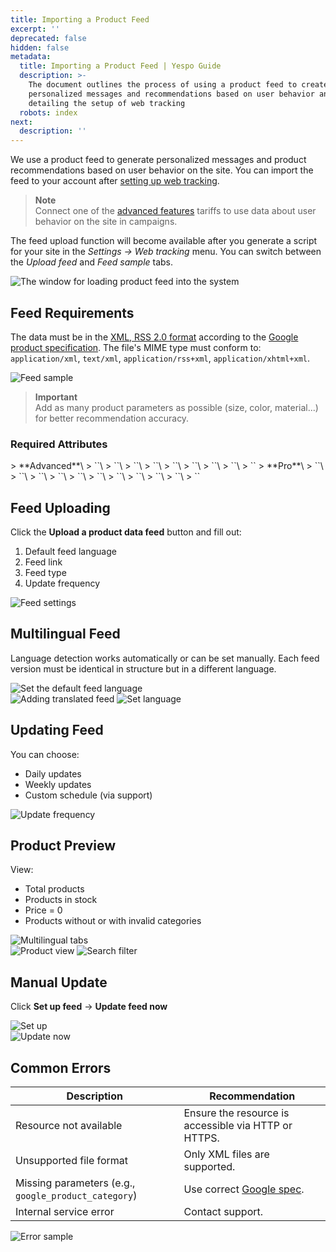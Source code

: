 ```yaml
---
title: Importing a Product Feed
excerpt: ''
deprecated: false
hidden: false
metadata:
  title: Importing a Product Feed | Yespo Guide
  description: >-
    The document outlines the process of using a product feed to create
    personalized messages and recommendations based on user behavior and
    detailing the setup of web tracking
  robots: index
next:
  description: ''
---
```

We use a product feed to generate personalized messages and product recommendations based on user behavior on the site. You can import the feed to your account after [setting up web tracking](https://docs.yespo.io/docs/web-tracking-overview).

> **Note**\
> Connect one of the [advanced features](https://yespo.io/segmentation-price) tariffs to use data about user behavior on the site in campaigns.

The feed upload function will become available after you generate a script for your site in the *Settings → Web tracking* menu. You can switch between the *Upload feed* and *Feed sample* tabs.

![The window for loading product feed into the system](https://files.readme.io/ffd2cdd901bb414adeb19673fc6683d6ed40a7a4b388c0b3a10a43eeebcea619-image2.webp)

## Feed Requirements

The data must be in the [XML, RSS 2.0 format](https://support.google.com/merchants/answer/160589?hl=en) according to the [Google product specification](https://support.google.com/merchants/answer/7052112?hl=en). The file's MIME type must conform to: `application/xml`, `text/xml`, `application/rss+xml`, `application/xhtml+xml`.

![Feed sample](https://files.readme.io/4cd75e278445dca81c09df4e0d9acf881b27e4b1e2ebe4ff82625c8bcd6d7806-image12.webp)

> **Important**\
> Add as many product parameters as possible (size, color, material...) for better recommendation accuracy.

### Required Attributes

<Columns layout="auto">
  <Column>
    > **Advanced**\
    > `<g:id>`\
    > `<g:title>`\
    > `<g:brand>`\
    > `<g:google_product_category>`\
    > `<g:description>`\
    > `<g:link>`\
    > `<g:image_link>`\
    > `<g:availability>`\
    > `<g:price>`
  </Column>

  <Column>
    > **Pro**\
    > `<g:id>`\
    > `<g:title>`\
    > `<g:brand>`\
    > `<g:google_product_category>`\
    > `<g:description>`\
    > `<g:link>`\
    > `<g:image_link>`\
    > `<g:availability>`\
    > `<g:price>`\
    > `<g:sale_price>`\
    > `<g:new>`
  </Column>
</Columns>

## Feed Uploading

Click the **Upload a product data feed** button and fill out:

1. Default feed language
2. Feed link
3. Feed type
4. Update frequency

![Feed settings](https://files.readme.io/ad2239ab0aeeeb3a94d1d0ca7df19097ca901ab88fc811af4c439ceef1ead0d5-image9.webp)

## Multilingual Feed

Language detection works automatically or can be set manually. Each feed version must be identical in structure but in a different language.

![Set the default feed language](https://files.readme.io/783efa575c68e7458e19218295d4d250133c295f2b524afefe61011d5bdc5a36-image7.webp)\
![Adding translated feed](https://files.readme.io/67a05597759331dfbcc825df127186c83f4d289132624ca7bd5f63dc98ea9b94-image14.webp)
![Set language](https://files.readme.io/0bdf56fce6564511e374fa89521e41182a23f7278de60b4381084c7af741bdce-image11.webp)

## Updating Feed

You can choose:

* Daily updates
* Weekly updates
* Custom schedule (via support)

![Update frequency](https://files.readme.io/3d2529a3afffeba608ba7b008aaa159f5a2189c06bf0b71a830a4da198bafb25-image3.webp)

## Product Preview

View:

* Total products
* Products in stock
* Price = 0
* Products without or with invalid categories

![Multilingual tabs](https://files.readme.io/05e79bb64f44f0127b40c12c71b692185eccef4232657023565ff5e33da0e1a5-product_data.webp)\
![Product view](https://files.readme.io/839435f924187cc81a998701264d0031f34ea907c0bdc21b10e76421c66ad614-image15.webp)
![Search filter](https://files.readme.io/7a7805d2d46bfa699a3b3e22742c65ef251b5fed6ec330ce54b4fb46e39862ef-image4.webp)

## Manual Update

Click **Set up feed** → **Update feed now**

![Set up](https://files.readme.io/3eff6dad321e40bb8f380fd855713da0de7b4fab02985392dc02f87d328a8ca4-set-up-feed.webp)\
![Update now](https://files.readme.io/c39e8ba7db3ca4c739f83ae8817d1ba2f8e5fe87b2768d3537761edfcfe5dc8b-update_feed.webp)

## Common Errors

| Description                                          | Recommendation                                                                                 |
| ---------------------------------------------------- | ---------------------------------------------------------------------------------------------- |
| Resource not available                               | Ensure the resource is accessible via HTTP or HTTPS.                                           |
| Unsupported file format                              | Only XML files are supported.                                                                  |
| Missing parameters (e.g., `google_product_category`) | Use correct [Google spec](https://yespo.io/settings-ui/assets/files/product-feed-example.xml). |
| Internal service error                               | Contact support.                                                                               |

![Error sample](https://files.readme.io/173ed851010817e8b10268852799131f5657b2ac0238d4d6e52235487554fb56-image8.webp)